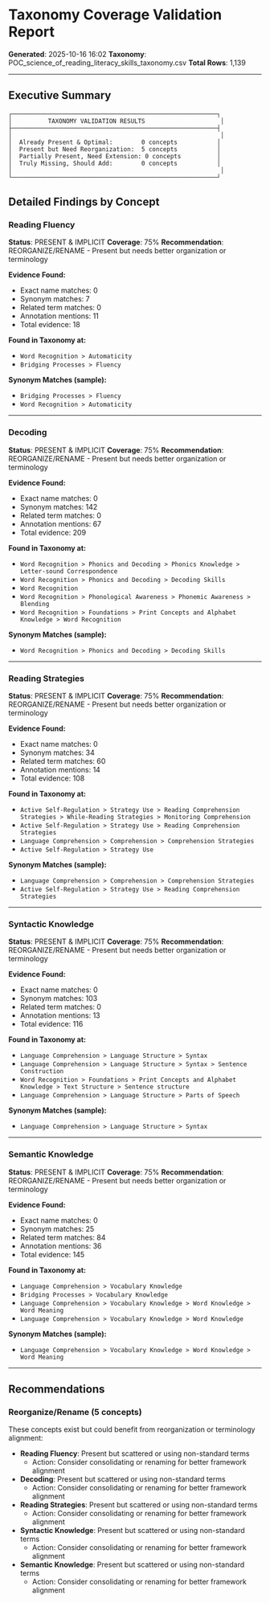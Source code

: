 # Taxonomy Coverage Validation Report

**Generated**: 2025-10-16 16:02
**Taxonomy**: POC_science_of_reading_literacy_skills_taxonomy.csv
**Total Rows**: 1,139

---

## Executive Summary

```
┌─────────────────────────────────────────────────────────┐
│          TAXONOMY VALIDATION RESULTS                     │
├─────────────────────────────────────────────────────────┤
│                                                          │
│  Already Present & Optimal:        0 concepts           │
│  Present but Need Reorganization:  5 concepts           │
│  Partially Present, Need Extension: 0 concepts          │
│  Truly Missing, Should Add:        0 concepts           │
│                                                          │
└─────────────────────────────────────────────────────────┘
```

## Detailed Findings by Concept

### Reading Fluency

**Status**: PRESENT & IMPLICIT
**Coverage**: 75%
**Recommendation**: REORGANIZE/RENAME - Present but needs better organization or terminology

**Evidence Found:**
- Exact name matches: 0
- Synonym matches: 7
- Related term matches: 0
- Annotation mentions: 11
- Total evidence: 18

**Found in Taxonomy at:**
- `Word Recognition > Automaticity`
- `Bridging Processes > Fluency`

**Synonym Matches (sample):**
- `Bridging Processes > Fluency`
- `Word Recognition > Automaticity`

---

### Decoding

**Status**: PRESENT & IMPLICIT
**Coverage**: 75%
**Recommendation**: REORGANIZE/RENAME - Present but needs better organization or terminology

**Evidence Found:**
- Exact name matches: 0
- Synonym matches: 142
- Related term matches: 0
- Annotation mentions: 67
- Total evidence: 209

**Found in Taxonomy at:**
- `Word Recognition > Phonics and Decoding > Phonics Knowledge > Letter-sound Correspondence`
- `Word Recognition > Phonics and Decoding > Decoding Skills`
- `Word Recognition`
- `Word Recognition > Phonological Awareness > Phonemic Awareness > Blending`
- `Word Recognition > Foundations > Print Concepts and Alphabet Knowledge > Word Recognition`

**Synonym Matches (sample):**
- `Word Recognition > Phonics and Decoding > Decoding Skills`

---

### Reading Strategies

**Status**: PRESENT & IMPLICIT
**Coverage**: 75%
**Recommendation**: REORGANIZE/RENAME - Present but needs better organization or terminology

**Evidence Found:**
- Exact name matches: 0
- Synonym matches: 34
- Related term matches: 60
- Annotation mentions: 14
- Total evidence: 108

**Found in Taxonomy at:**
- `Active Self-Regulation > Strategy Use > Reading Comprehension Strategies > While-Reading Strategies > Monitoring Comprehension`
- `Active Self-Regulation > Strategy Use > Reading Comprehension Strategies`
- `Language Comprehension > Comprehension > Comprehension Strategies`
- `Active Self-Regulation > Strategy Use`

**Synonym Matches (sample):**
- `Language Comprehension > Comprehension > Comprehension Strategies`
- `Active Self-Regulation > Strategy Use > Reading Comprehension Strategies`

---

### Syntactic Knowledge

**Status**: PRESENT & IMPLICIT
**Coverage**: 75%
**Recommendation**: REORGANIZE/RENAME - Present but needs better organization or terminology

**Evidence Found:**
- Exact name matches: 0
- Synonym matches: 103
- Related term matches: 0
- Annotation mentions: 13
- Total evidence: 116

**Found in Taxonomy at:**
- `Language Comprehension > Language Structure > Syntax`
- `Language Comprehension > Language Structure > Syntax > Sentence Construction`
- `Word Recognition > Foundations > Print Concepts and Alphabet Knowledge > Text Structure > Sentence structure`
- `Language Comprehension > Language Structure > Parts of Speech`

**Synonym Matches (sample):**
- `Language Comprehension > Language Structure > Syntax`

---

### Semantic Knowledge

**Status**: PRESENT & IMPLICIT
**Coverage**: 75%
**Recommendation**: REORGANIZE/RENAME - Present but needs better organization or terminology

**Evidence Found:**
- Exact name matches: 0
- Synonym matches: 25
- Related term matches: 84
- Annotation mentions: 36
- Total evidence: 145

**Found in Taxonomy at:**
- `Language Comprehension > Vocabulary Knowledge`
- `Bridging Processes > Vocabulary Knowledge`
- `Language Comprehension > Vocabulary Knowledge > Word Knowledge > Word Meaning`
- `Language Comprehension > Vocabulary Knowledge > Word Knowledge`

**Synonym Matches (sample):**
- `Language Comprehension > Vocabulary Knowledge > Word Knowledge > Word Meaning`

---

## Recommendations

### Reorganize/Rename (5 concepts)

These concepts exist but could benefit from reorganization or terminology alignment:

- **Reading Fluency**: Present but scattered or using non-standard terms
  - Action: Consider consolidating or renaming for better framework alignment
- **Decoding**: Present but scattered or using non-standard terms
  - Action: Consider consolidating or renaming for better framework alignment
- **Reading Strategies**: Present but scattered or using non-standard terms
  - Action: Consider consolidating or renaming for better framework alignment
- **Syntactic Knowledge**: Present but scattered or using non-standard terms
  - Action: Consider consolidating or renaming for better framework alignment
- **Semantic Knowledge**: Present but scattered or using non-standard terms
  - Action: Consider consolidating or renaming for better framework alignment
